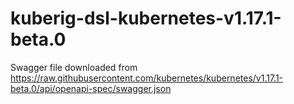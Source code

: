 # kuberig-dsl-kubernetes-v1.17.1-beta.0

Swagger file downloaded from https://raw.githubusercontent.com/kubernetes/kubernetes/v1.17.1-beta.0/api/openapi-spec/swagger.json
